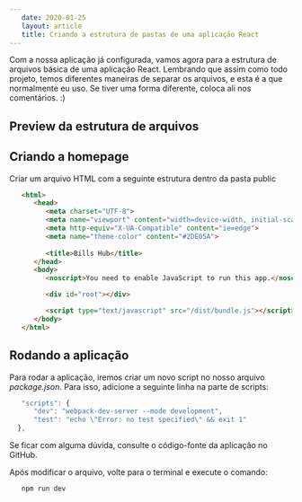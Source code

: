 ```yaml
---
   date: 2020-01-25
   layout: article
   title: Criando a estrutura de pastas de uma aplicação React
---
```


Com a nossa aplicação já configurada, vamos agora para a estrutura de arquivos básica de uma aplicação React. Lembrando que assim como todo projeto, temos diferentes maneiras de separar os arquivos, e esta é a que normalmente eu uso. Se tiver uma forma diferente, coloca ali nos comentários. :)

## Preview da estrutura de arquivos

## Criando a homepage

Criar um arquivo HTML com a seguinte estrutura dentro da pasta public

```HTML
   <html>
      <head>
         <meta charset="UTF-8">
         <meta name="viewport" content="width=device-width, initial-scale=1.0">
         <meta http-equiv="X-UA-Compatible" content="ie=edge">
         <meta name="theme-color" content="#2DE05A">
         
         <title>Bills Hub</title>
      </head>
      <body>
         <noscript>You need to enable JavaScript to run this app.</noscript>

         <div id="root"></div>

         <script type="text/javascript" src="/dist/bundle.js"></script>
      </body>
   </html>
```

## Rodando a aplicação
Para rodar a aplicação, iremos criar um novo script no nosso arquivo *package.json*. Para isso, adicione a seguinte linha na parte de scripts:

```javascript
   "scripts": {
      "dev": "webpack-dev-server --mode development",
      "test": "echo \"Error: no test specified\" && exit 1"
  },
```

Se ficar com alguma dúvida, consulte o código-fonte da aplicação no GitHub.

Após modificar o arquivo, volte para o terminal e execute o comando:

```
   npm run dev
```
